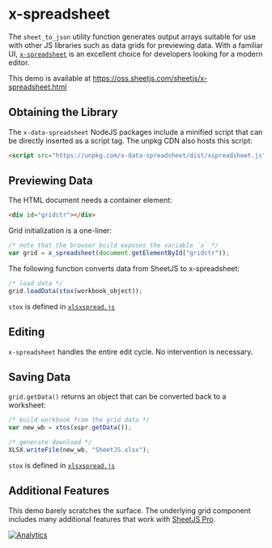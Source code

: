 # x-spreadsheet

The `sheet_to_json` utility function generates output arrays suitable for use
with other JS libraries such as data grids for previewing data.  With a familiar
UI, [`x-spreadsheet`](https://myliang.github.io/x-spreadsheet/) is an excellent
choice for developers looking for a modern editor.

This demo is available at <https://oss.sheetjs.com/sheetjs/x-spreadsheet.html>

## Obtaining the Library

The `x-data-spreadsheet` NodeJS packages include a minified script that can be
directly inserted as a script tag.  The unpkg CDN also hosts this script:

```html
<script src="https://unpkg.com/x-data-spreadsheet/dist/xspreadsheet.js"></script>
```

## Previewing Data

The HTML document needs a container element:

```html
<div id="gridctr"></div>
```

Grid initialization is a one-liner:

```js
/* note that the browser build exposes the variable `x` */
var grid = x_spreadsheet(document.getElementById("gridctr"));
```

The following function converts data from SheetJS to x-spreadsheet:

```js
/* load data */
grid.loadData(stox(workbook_object));
```

`stox` is defined in [`xlsxspread.js`](./xlsxspread.js)

## Editing

`x-spreadsheet` handles the entire edit cycle. No intervention is necessary.

## Saving Data

`grid.getData()` returns an object that can be converted back to a worksheet:

```js
/* build workbook from the grid data */
var new_wb = xtos(xspr.getData());

/* generate download */
XLSX.writeFile(new_wb, "SheetJS.xlsx");
```

`stox` is defined in [`xlsxspread.js`](./xlsxspread.js)

## Additional Features

This demo barely scratches the surface.  The underlying grid component includes
many additional features that work with [SheetJS Pro](https://sheetjs.com/pro).

[![Analytics](https://ga-beacon.appspot.com/UA-36810333-1/SheetJS/js-xlsx?pixel)](https://github.com/SheetJS/js-xlsx)
